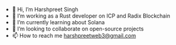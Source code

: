 - 👋 Hi, I’m Harshpreet Singh
- 👀 I’m working as a Rust developer on ICP and Radix Blockchain
- 🌱 I’m currently learning about Solana 
- 💞️ I’m looking to collaborate on open-source projects
- 📫 How to reach me harshpreetweb3@gmail.com
  
<!---
harshpreetweb3/harshpreetweb3 is a ✨ special ✨ repository because its `README.md` (this file) appears on your GitHub profile.
You can click the Preview link to take a look at your changes.
--->
